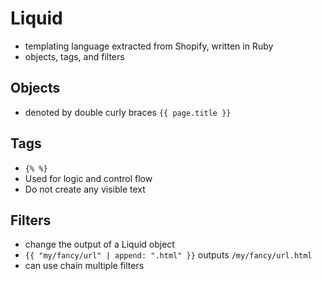 # Liquid
* templating language extracted from Shopify, written in Ruby
* objects, tags, and filters

## Objects
* denoted by double curly braces `{{ page.title }}`

## Tags
* `{% %}`
* Used for logic and control flow
* Do not create any visible text

## Filters
* change the output of a Liquid object
* `{{ "my/fancy/url" | append: ".html" }}` outputs `/my/fancy/url.html`
* can use chain multiple filters
